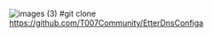 ![images (3)](https://user-images.githubusercontent.com/88379378/137580693-cf3f7ef1-0606-49fc-b1f9-6c5acd883a8d.jpeg)
#git clone https://github.com/T007Community/EtterDnsConfiga
